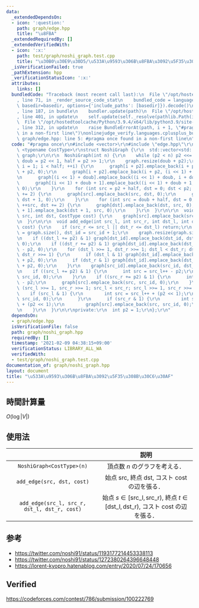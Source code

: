 ```yaml
---
data:
  _extendedDependsOn:
  - icon: ':question:'
    path: graph/edge.hpp
    title: "\u8FBA"
  _extendedRequiredBy: []
  _extendedVerifiedWith:
  - icon: ':x:'
    path: test/graph/noshi_graph.test.cpp
    title: "\u30B0\u30E9\u30D5/\u533A\u9593\u306B\u8FBA\u3092\u5F35\u308B\u30C6\u30AF"
  _isVerificationFailed: true
  _pathExtension: hpp
  _verificationStatusIcon: ':x:'
  attributes:
    links: []
  bundledCode: "Traceback (most recent call last):\n  File \"/opt/hostedtoolcache/Python/3.9.4/x64/lib/python3.9/site-packages/onlinejudge_verify/documentation/build.py\"\
    , line 71, in _render_source_code_stat\n    bundled_code = language.bundle(stat.path,\
    \ basedir=basedir, options={'include_paths': [basedir]}).decode()\n  File \"/opt/hostedtoolcache/Python/3.9.4/x64/lib/python3.9/site-packages/onlinejudge_verify/languages/cplusplus.py\"\
    , line 187, in bundle\n    bundler.update(path)\n  File \"/opt/hostedtoolcache/Python/3.9.4/x64/lib/python3.9/site-packages/onlinejudge_verify/languages/cplusplus_bundle.py\"\
    , line 401, in update\n    self.update(self._resolve(pathlib.Path(included), included_from=path))\n\
    \  File \"/opt/hostedtoolcache/Python/3.9.4/x64/lib/python3.9/site-packages/onlinejudge_verify/languages/cplusplus_bundle.py\"\
    , line 312, in update\n    raise BundleErrorAt(path, i + 1, \"#pragma once found\
    \ in a non-first line\")\nonlinejudge_verify.languages.cplusplus_bundle.BundleErrorAt:\
    \ graph/edge.hpp: line 5: #pragma once found in a non-first line\n"
  code: "#pragma once\r\n#include <vector>\r\n#include \"edge.hpp\"\r\n\r\ntemplate\
    \ <typename CostType>\r\nstruct NoshiGraph {\r\n  std::vector<std::vector<Edge<CostType>>>\
    \ graph;\r\n\r\n  NoshiGraph(int n) {\r\n    while (p2 < n) p2 <<= 1;\r\n    int\
    \ doub = p2 << 1, half = p2 >> 1;\r\n    graph.resize(doub + p2);\r\n    for (int\
    \ i = 1; i < half; ++i) {\r\n      graph[i + p2].emplace_back(i + p2, (i << 1)\
    \ + p2, 0);\r\n      graph[i + p2].emplace_back(i + p2, (i << 1) + p2 + 1, 0);\r\
    \n      graph[(i << 1) + doub].emplace_back((i << 1) + doub, i + doub, 0);\r\n\
    \      graph[(i << 1) + doub + 1].emplace_back((i << 1) + doub + 1, i + doub,\
    \ 0);\r\n    }\r\n    for (int src = p2 + half, dst = 0; dst < p2; ++src, dst\
    \ += 2) {\r\n      graph[src].emplace_back(src, dst, 0);\r\n      graph[src].emplace_back(src,\
    \ dst + 1, 0);\r\n    }\r\n    for (int src = doub + half, dst = 0; dst < p2;\
    \ ++src, dst += 2) {\r\n      graph[dst].emplace_back(dst, src, 0);\r\n      graph[dst\
    \ + 1].emplace_back(dst + 1, src, 0);\r\n    }\r\n  }\r\n\r\n  void add_edge(int\
    \ src, int dst, CostType cost) {\r\n    graph[src].emplace_back(src, dst, cost);\r\
    \n  }\r\n\r\n  void add_edge(int src_l, int src_r, int dst_l, int dst_r, CostType\
    \ cost) {\r\n    if (src_r <= src_l || dst_r <= dst_l) return;\r\n    int src_id\
    \ = graph.size(), dst_id = src_id + 1;\r\n    graph.resize(graph.size() + 2);\r\
    \n    if ((dst_l += p2) & 1) graph[dst_id].emplace_back(dst_id, dst_l++ - p2,\
    \ 0);\r\n    if ((dst_r += p2) & 1) graph[dst_id].emplace_back(dst_id, --dst_r\
    \ - p2, 0);\r\n    for (dst_l >>= 1, dst_r >>= 1; dst_l < dst_r; dst_l >>= 1,\
    \ dst_r >>= 1) {\r\n      if (dst_l & 1) graph[dst_id].emplace_back(dst_id, dst_l++\
    \ + p2, 0);\r\n      if (dst_r & 1) graph[dst_id].emplace_back(dst_id, --dst_r\
    \ + p2, 0);\r\n    }\r\n    graph[src_id].emplace_back(src_id, dst_id, cost);\r\
    \n    if ((src_l += p2) & 1) {\r\n      int src = src_l++ - p2;\r\n      graph[src].emplace_back(src,\
    \ src_id, 0);\r\n    }\r\n    if ((src_r += p2) & 1) {\r\n      int src = --src_r\
    \ - p2;\r\n      graph[src].emplace_back(src, src_id, 0);\r\n    }\r\n    for\
    \ (src_l >>= 1, src_r >>= 1; src_l < src_r; src_l >>= 1, src_r >>= 1) {\r\n  \
    \    if (src_l & 1) {\r\n        int src = src_l++ + (p2 << 1);\r\n        graph[src].emplace_back(src,\
    \ src_id, 0);\r\n      }\r\n      if (src_r & 1) {\r\n        int src = --src_r\
    \ + (p2 << 1);\r\n        graph[src].emplace_back(src, src_id, 0);\r\n      }\r\
    \n    }\r\n  }\r\n\r\nprivate:\r\n  int p2 = 1;\r\n};\r\n"
  dependsOn:
  - graph/edge.hpp
  isVerificationFile: false
  path: graph/noshi_graph.hpp
  requiredBy: []
  timestamp: '2021-02-09 04:38:15+09:00'
  verificationStatus: LIBRARY_ALL_WA
  verifiedWith:
  - test/graph/noshi_graph.test.cpp
documentation_of: graph/noshi_graph.hpp
layout: document
title: "\u533A\u9593\u306B\u8FBA\u3092\u5F35\u308B\u30C6\u30AF"
---
```



## 時間計算量

$O(\log{\lvert V \rvert})$


## 使用法

||説明|
|:--:|:--:|
|`NoshiGraph<CostType>(n)`|頂点数 $n$ のグラフを考える．|
|`add_edge(src, dst, cost)`|始点 $\mathrm{src}$, 終点 $\mathrm{dst}$, コスト $\mathrm{cost}$ の辺を張る．|
|`add_edge(src_l, src_r, dst_l, dst_r, cost)`|始点 $s \in \lbrack \mathrm{src\_l}, \mathrm{src\_r})$, 終点 $t \in \lbrack \mathrm{dst\_l}, \mathrm{dst\_r})$, コスト $\mathrm{cost}$ の辺を張る．|


## 参考

- https://twitter.com/noshi91/status/1193177214453338113
- https://twitter.com/noshi91/status/1272380264396648448
- https://lorent-kyopro.hatenablog.com/entry/2020/07/24/170656


## Verified

https://codeforces.com/contest/786/submission/100222769
